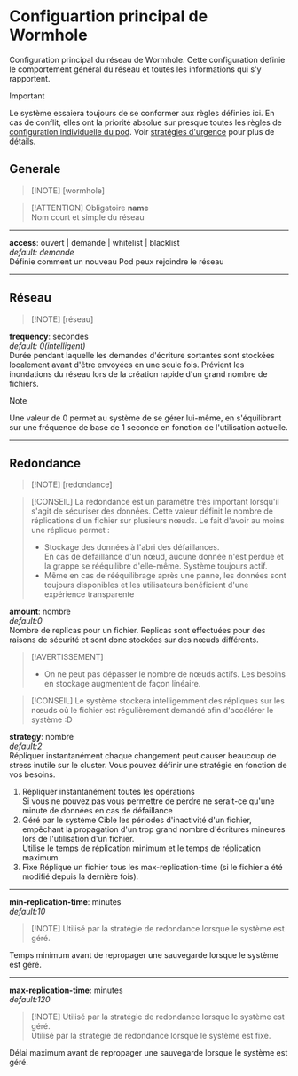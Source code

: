 # Configuartion principal de Wormhole

Configuration principal du réseau de Wormhole.
Cette configuration definie le comportement général du réseau et toutes les informations qui s'y rapportent.

> [!IMPORTANT]
> Le système essaiera toujours de se conformer aux règles définies ici. En cas de conflit, elles ont la priorité absolue sur presque toutes les règles de [configuration individuelle du pod](./pod_conf.md).
> Voir [stratégies d'urgence](../strategies/emergency.md) pour plus de détails.

## Generale
>
> [!NOTE] [wormhole]

> [!ATTENTION] Obligatoire
> **name**<br>
> Nom court et simple du réseau

---

**access**: ouvert | demande | whitelist | blacklist<br>
*default: demande*<br>
Définie comment un nouveau Pod peux rejoindre le réseau

---

## Réseau
>
> [!NOTE] [réseau]

**frequency**: secondes<br>
*default: 0(intelligent)*<br>
Durée pendant laquelle les demandes d'écriture sortantes sont stockées localement avant d'être envoyées en une seule fois.
Prévient les inondations du réseau lors de la création rapide d'un grand nombre de fichiers.
> [!NOTE]
> Une valeur de 0 permet au système de se gérer lui-même, en s'équilibrant sur une fréquence de base de 1 seconde en fonction de l'utilisation actuelle.
---

## Redondance
>
> [!NOTE] [redondance]

> [!CONSEIL]
> La redondance est un paramètre très important lorsqu'il s'agit de sécuriser des données. Cette valeur définit le nombre de réplications d'un fichier sur plusieurs nœuds. Le fait d'avoir au moins une réplique permet :
>
> - Stockage des données à l'abri des défaillances.<br>
> En cas de défaillance d'un nœud, aucune donnée n'est perdue et la grappe se rééquilibre d'elle-même.
> Système toujours actif.<br>
> - Même en cas de rééquilibrage après une panne, les données sont toujours disponibles et les utilisateurs bénéficient d'une expérience transparente

**amount**: nombre<br>
*default:0*<br>
Nombre de replicas pour un fichier. Replicas sont effectuées pour des raisons de sécurité et sont donc stockées sur des nœuds différents.
> [!AVERTISSEMENT]
>
> - On ne peut pas dépasser le nombre de nœuds actifs.
> Les besoins en stockage augmentent de façon linéaire.

> [!CONSEIL]
> Le système stockera intelligemment des répliques sur les nœuds où le fichier est régulièrement demandé afin d'accélérer le système :D

**strategy**: nombre<br>
*default:2*<br>
Répliquer instantanément chaque changement peut causer beaucoup de stress inutile sur le cluster. Vous pouvez définir une stratégie en fonction de vos besoins.

1. Répliquer instantanément toutes les opérations<br>
Si vous ne pouvez pas vous permettre de perdre ne serait-ce qu'une minute de données en cas de défaillance
2. Géré par le système
Cible les périodes d'inactivité d'un fichier, empêchant la propagation d'un trop grand nombre d'écritures mineures lors de l'utilisation d'un fichier.<br>
Utilise le temps de réplication minimum et le temps de réplication maximum
3. Fixe
Réplique un fichier tous les max-replication-time (si le fichier a été modifié depuis la dernière fois).

---

**min-replication-time**: minutes<br>
*default:10*<br>
> [!NOTE] Utilisé par la stratégie de redondance lorsque le système est géré.

Temps minimum avant de repropager une sauvegarde lorsque le système est géré.

---

**max-replication-time**: minutes<br>
*default:120*<br>
> [!NOTE] Utilisé par la stratégie de redondance lorsque le système est géré.<br>Utilisé par la stratégie de redondance lorsque le système est fixe.

Délai maximum avant de repropager une sauvegarde lorsque le système est géré.
